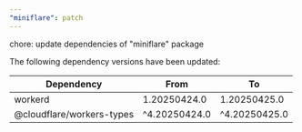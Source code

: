 ```yaml
---
"miniflare": patch
---
```


chore: update dependencies of "miniflare" package

The following dependency versions have been updated:

| Dependency                | From          | To            |
| ------------------------- | ------------- | ------------- |
| workerd                   | 1.20250424.0  | 1.20250425.0  |
| @cloudflare/workers-types | ^4.20250424.0 | ^4.20250425.0 |
